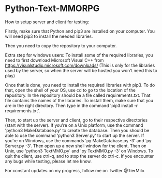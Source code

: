 # Python-Text-MMORPG

How to setup server and client for testing:

Firstly, make sure that Python and pip3 are installed on your computer. You will need pip3 to install the needed libraries.

Then you need to copy the repository to your computer.

Extra step for windows users: To install some of the required libraries, you need to first download Microsoft Visual C++ from https://visualstudio.microsoft.com/downloads/ (This is only for the libraries used by the server, so when the server will be hosted you won't need this to play)

Once that is done, you need to install the required libraries with pip3. To do that, open the shell of your OS, use cd to go to the location of the repository. In the repository should be a file called requirements.txt. That file contains the names of the libraries. To install them, make sure that you are in the right directory. Then type in the command 'pip3 install -r requirements.txt'. 

Then, to start up the server and client, go to their respective directories (start with the server). If you're on a Unix platform, use the command 'python3 MakeDatabase.py' to create the database. Then you should be able to use the command 'python3 Server.py' to start up the server. If you're on Windows, use the commands 'py MakeDatabase.py -3' and 'py Server.py -3'. Then open up a new shell window for the client. Then on Unix, use 'python3 TextMMO.py' and 'py TextMMO.py -3' on Windows. To quit the client, use ctrl-q, and to stop the server do ctrl-c. If you encounter any bugs while testing, please let me know.

For constant updates on my progress, follow me on Twitter @TierMilo.